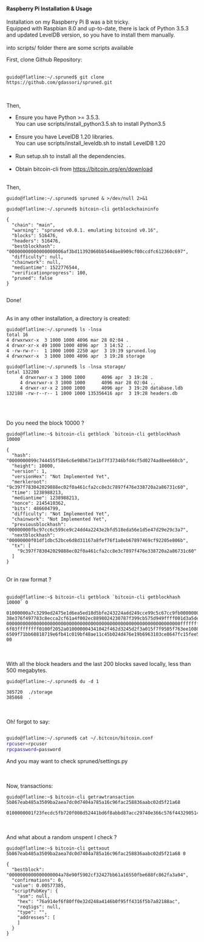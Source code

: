 #### Raspberry Pi Installation & Usage

Installation on my Raspberry Pi B was a bit tricky. <br />
Equipped with Raspbian 8.0 and up-to-date, there is lack of Python 3.5.3 and updated LevelDB version, so you have
to install them manually.<br />
<br />
into scripts/ folder there are some scripts available

First, clone Github Repository: <br /><br />

```
guido@flatline:~/.spruned$ git clone https://github.com/gdassori/spruned.git
```
<br />

Then, 

- Ensure you have Python >= 3.5.3. <br />You can use scripts/install_python3.5.sh to install Python3.5<br /><br />
- Ensure you have LevelDB 1.20 libraries. <br />You can use scripts/install_leveldb.sh to install LevelDB 1.20<br /><br />
- Run setup.sh to install all the dependencies.<br /><br />
- Obtain bitcoin-cli from https://bitcoin.org/en/download<br /><br/>

Then,

```
guido@flatline:~/.spruned$ spruned & >/dev/null 2>&1

guido@flatline:~/.spruned$ bitcoin-cli getblockchaininfo

{
  "chain": "main",
  "warning": "spruned v0.0.1. emulating bitcoind v0.16",
  "blocks": 516476,
  "headers": 516476,
  "bestblockhash": "00000000000000000006af3bd11392060bb5448ae8909cf00ccdfc612360c697",
  "difficulty": null,
  "chainwork": null,
  "mediantime": 1522776544,
  "verificationprogress": 100,
  "pruned": false
}
 
```

Done! <br /><br />

As in any other installation, a directory is created:


```
guido@flatline:~/.spruned$ ls -lnsa
total 16
4 drwxrwxr-x  3 1000 1000 4096 mar 28 02:04 .
4 drwxr-xr-x 49 1000 1000 4096 apr  3 14:52 ..
4 -rw-rw-r--  1 1000 1000 2250 apr  3 19:39 spruned.log
4 drwxrwxr-x  3 1000 1000 4096 apr  3 19:28 storage

guido@flatline:~/.spruned$ ls -lnsa storage/
total 132200
     4 drwxrwxr-x 3 1000 1000      4096 apr  3 19:28 .
     4 drwxrwxr-x 3 1000 1000      4096 mar 28 02:04 ..
     4 drwxr-xr-x 2 1000 1000      4096 apr  3 19:20 database.ldb
132188 -rw-r--r-- 1 1000 1000 135356416 apr  3 19:28 headers.db

```
<br /><br />

Do you need the block 10000 ? 

```
guido@flatline:~$ bitcoin-cli getblock `bitcoin-cli getblockhash 10000`

{
  "hash": "0000000099c744455f58e6c6e98b671e1bf7f37346bfd4cf5d0274ad8ee660cb",
  "height": 10000,
  "version": 1,
  "versionHex": "Not Implemented Yet",
  "merkleroot": "9c397f783042029888ec02f0a461cfa2cc8e3c7897f476e338720a2a86731c60",
  "time": 1238988213,
  "mediantime": 1238988213,
  "nonce": 2145410362,
  "bits": 486604799,
  "difficulty": "Not Implemented Yet",
  "chainwork": "Not Implemented Yet",
  "previousblockhash": "00000000fbc97cc6c599ce9c24dd4a2243e2bfd518eda56e1d5e47d29e29c3a7",
  "nextblockhash": "00000000f01df1dbc52bce6d8d31167a8fef76f1a8eb67897469cf92205e806b",
  "tx": [
    "9c397f783042029888ec02f0a461cfa2cc8e3c7897f476e338720a2a86731c60"
  ]
}

```

<br /> 
Or in raw format ?
<br /><br />

```
guido@flatline:~$ bitcoin-cli getblock `bitcoin-cli getblockhash 10000` 0

01000000a7c3299ed2475e1d6ea5ed18d5bfe243224add249cce99c5c67cc9fb00000000601c73862a0a72
38e376f497783c8ecca2cf61a4f002ec8898024230787f399cb575d949ffff001d3a5de07f010100000001
0000000000000000000000000000000000000000000000000000000000000000ffffffff0804ffff001d02
6f03ffffffff0100f2052a010000004341042f462d3245d2f3a015f7f9505f763ee1080cab36191d07ae9e
6509f71bb68818719e6fb41c019bf48ae11c45b024d476e19b6963103ce8647fc15fee513b15c7ac000000
00
```

<br /><br />
With all the block headers and the last 200 blocks saved locally, less than 500 megabytes.

```
guido@flatline:~/.spruned$ du -d 1

385720	./storage
385868	.

```
<br /><br />
Oh! forgot to say:

```bash

guido@flatline:~/.spruned$ cat ~/.bitcoin/bitcoin.conf 
rpcuser=rpcuser
rpcpassword=password

```

And you may want to check spruned/settings.py

<br /><br />
Now, transactions:

```
guido@flatline:~$ bitcoin-cli getrawtransaction 5b867eab485a3509ba2aea7dc0d7404a785a16c96fac258836aabc02d5f21a68

0100000001f23fecdc5fb720f008d52441bd6f8abbd87acc29740e366c576f443290514ffa050000006a47304402205f7bf9ab7f72882bd46878edaf457699b54aff8343d0d595f43d3021625a29f302207ec0aef71a651b382ddf4803836ae0e94ea9b8ac77d01b5b1ef7c76cf877d8320121037eb0a1e4fa2bc48eeea5d0978af7d8df5e6d0df8a2137e0b7dbde979a2f90276ffffffff0269cf0800000000001976a914ef6f80ff0e32d248a4146b0f95ff4316f5b7a82188ace0fd1c000000000017a91403ecefc1f77da8ff129297d00c4c4e5060307fb18700000000
```

<br /><br />
And what about a random unspent I check ?

```
guido@flatline:~$ bitcoin-cli gettxout 5b867eab485a3509ba2aea7dc0d7404a785a16c96fac258836aabc02d5f21a68 0

{
  "bestblock": "0000000000000000004a78e90f5902cf32427bb61a16550fbe688fc862fa3a94",
  "confirmations": 0,
  "value": 0.00577385,
  "scriptPubKey": {
    "asm": null,
    "hex": "76a914ef6f80ff0e32d248a4146b0f95ff4316f5b7a82188ac",
    "reqSigs": null,
    "type": "",
    "addresses": [
    ]
  }
}

```
